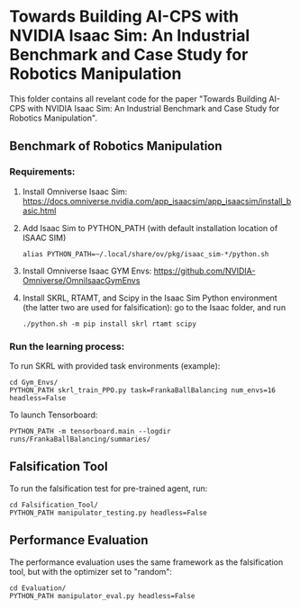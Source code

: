 # Towards Building AI-CPS with NVIDIA Isaac Sim: An Industrial Benchmark and Case Study for Robotics Manipulation
This folder contains all revelant code for the paper "Towards Building AI-CPS with NVIDIA Isaac Sim: An Industrial Benchmark and Case Study for Robotics Manipulation".

## Benchmark of Robotics Manipulation 

### Requirements:
1. Install Omniverse Isaac Sim: https://docs.omniverse.nvidia.com/app_isaacsim/app_isaacsim/install_basic.html
2. Add Isaac Sim to PYTHON_PATH (with default installation location of ISAAC SIM)
   ```
   alias PYTHON_PATH=~/.local/share/ov/pkg/isaac_sim-*/python.sh
   ```
    
2. Install Omniverse Isaac GYM Envs: https://github.com/NVIDIA-Omniverse/OmniIsaacGymEnvs
3. Install SKRL, RTAMT, and Scipy in the Isaac Sim Python environment (the latter two are used for falsification): go to the Isaac folder, and run
   ```
   ./python.sh -m pip install skrl rtamt scipy
   ```
   
### Run the learning process:

To run SKRL with provided task environments (example):
```
cd Gym_Envs/
PYTHON_PATH skrl_train_PPO.py task=FrankaBallBalancing num_envs=16 headless=False
```

To launch Tensorboard: 
```
PYTHON_PATH -m tensorboard.main --logdir runs/FrankaBallBalancing/summaries/
```

## Falsification Tool
To run the falsification test for pre-trained agent, run:
```
cd Falsification_Tool/
PYTHON_PATH manipulator_testing.py headless=False
```

## Performance Evaluation
The performance evaluation uses the same framework as the falsification tool, but with the optimizer set to "random":
```
cd Evaluation/
PYTHON_PATH manipulator_eval.py headless=False
```

